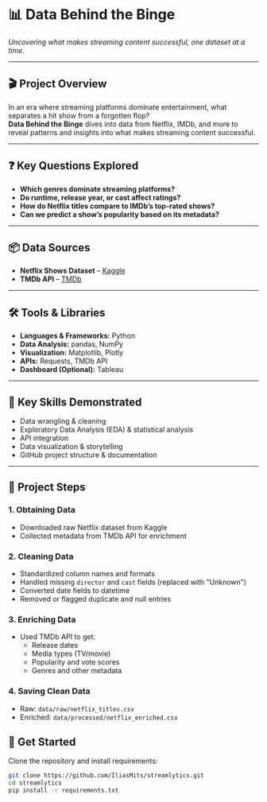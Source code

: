 # 📊 Data Behind the Binge

_Uncovering what makes streaming content successful, one dataset at a time._

---

## 🎬 Project Overview

In an era where streaming platforms dominate entertainment, what separates a hit show from a forgotten flop?  
**Data Behind the Binge** dives into data from Netflix, IMDb, and more to reveal patterns and insights into what makes streaming content successful.

---

## ❓ Key Questions Explored

- **Which genres dominate streaming platforms?**
- **Do runtime, release year, or cast affect ratings?**
- **How do Netflix titles compare to IMDb’s top-rated shows?**
- **Can we predict a show’s popularity based on its metadata?**

---

## 📦 Data Sources

- **Netflix Shows Dataset** – [Kaggle](https://www.kaggle.com/datasets/shivamb/netflix-shows)
- **TMDb API** – [TMDb](https://www.themoviedb.org/documentation/api)

---

## 🛠️ Tools & Libraries

- **Languages & Frameworks:** Python
- **Data Analysis:** pandas, NumPy
- **Visualization:** Matplotlib, Plotly
- **APIs:** Requests, TMDb API
- **Dashboard (Optional):** Tableau

---

## 🧠 Key Skills Demonstrated

- Data wrangling & cleaning
- Exploratory Data Analysis (EDA) & statistical analysis
- API integration
- Data visualization & storytelling
- GitHub project structure & documentation

---
## 🔧 Project Steps

### 1. **Obtaining Data**
- Downloaded raw Netflix dataset from Kaggle
- Collected metadata from TMDb API for enrichment

### 2. **Cleaning Data**
- Standardized column names and formats
- Handled missing `director` and `cast` fields (replaced with "Unknown")
- Converted date fields to datetime
- Removed or flagged duplicate and null entries

### 3. **Enriching Data**
- Used TMDb API to get:
  - Release dates
  - Media types (TV/movie)
  - Popularity and vote scores
  - Genres and other metadata

### 4. **Saving Clean Data**
- Raw: `data/raw/netflix_titles.csv`
- Enriched: `data/processed/netflix_enriched.csv`
## 🚀 Get Started

Clone the repository and install requirements:

```bash
git clone https://github.com/IliasMits/streamlytics.git
cd streamlytics
pip install -r requirements.txt

